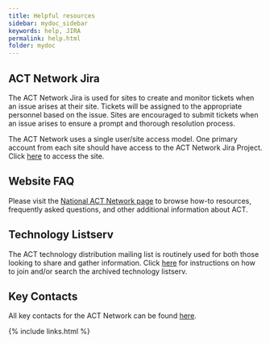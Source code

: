 ```yaml
---
title: Helpful resources
sidebar: mydoc_sidebar
keywords: help, JIRA
permalink: help.html
folder: mydoc
---
```


## ACT Network Jira
The ACT Network Jira is used for sites to create and monitor tickets when an issue arises at their site. Tickets will be assigned to the appropriate personnel based on the issue. Sites are encouraged to submit tickets when an issue arises to ensure a prompt and thorough resolution process. 

The ACT Network uses a single user/site access model. One primary account from each site should have access to the ACT Network Jira Project. Click [here](https://actnetwork.atlassian.net/projects/ACT/summary) to access the site.  

## Website FAQ
Please visit the [National ACT Network page](https://www.actnetwork.us/national) to browse how-to resources, frequently asked questions, and other additional information about ACT.

## Technology Listserv
The ACT technology distribution mailing list is routinely used for both those looking to share and gather information. Click [here](https://github.com/dbmi-pitt/ACT-Network/wiki/Technology-Mailing-List) for instructions on how to join and/or search the archived technology listserv. 

## Key Contacts
All key contacts for the ACT Network can be found [here](https://github.com/dbmi-pitt/ACT-Network/wiki/Key-Contacts). 

{% include links.html %}

